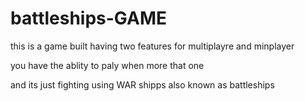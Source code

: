 # battleships-GAME

this is a game built having two features for multiplayre and minplayer

you have the ablity to paly when more that one

and its just fighting using WAR shipps also known as battleships
